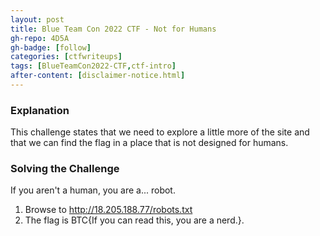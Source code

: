 ```yaml
---
layout: post
title: Blue Team Con 2022 CTF - Not for Humans
gh-repo: 4D5A
gh-badge: [follow]
categories: [ctfwriteups]
tags: [BlueTeamCon2022-CTF,ctf-intro]
after-content: [disclaimer-notice.html]
---
```

### Explanation
This challenge states that we need to explore a little more of the site and that we can find the flag in a place that is not designed for humans.

### Solving the Challenge
If you aren't a human, you are a... robot.

1. Browse to http://18.205.188.77/robots.txt
2. The flag is BTC{If you can read this, you are a nerd.}.

